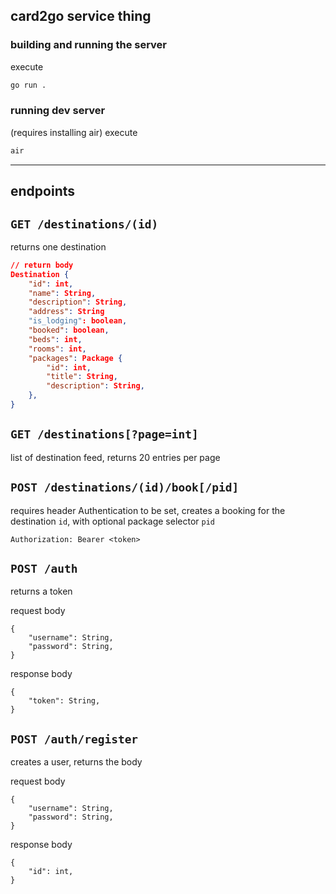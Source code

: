 ## card2go service thing

### building and running the server
execute
```sh
go run .
```

### running dev server
(requires installing air) execute
```sh
air
```

---

## endpoints


`GET /destinations/(id)`
---
returns one destination
```json
// return body
Destination {
    "id": int,
    "name": String,
    "description": String,
    "address": String
    "is_lodging": boolean,
    "booked": boolean,
    "beds": int,
    "rooms": int,
    "packages": Package {
        "id": int,
        "title": String,
        "description": String,
    },
}
```

`GET /destinations[?page=int]`
---
list of destination feed, returns 20 entries per page

`POST /destinations/(id)/book[/pid]`
---
requires header Authentication to be set, creates a booking for the destination `id`, with optional package selector `pid`
```
Authorization: Bearer <token>
```

`POST /auth`
---
returns a token

request body
```
{
    "username": String,
    "password": String,
}
```
response body
```
{
    "token": String,
}
```

`POST /auth/register`
---
creates a user, returns the body

request body
```
{
    "username": String,
    "password": String,
}
```
response body
```
{
    "id": int,
}
```